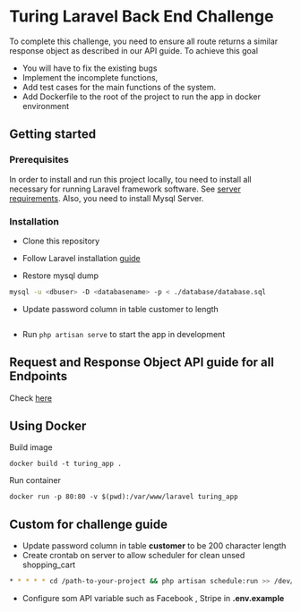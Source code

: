# Turing Laravel Back End Challenge
To complete this challenge, you need to ensure all route returns a similar response object as described in our API guide.
To achieve this goal
- You will have to fix the existing bugs
- Implement the incomplete functions,
- Add test cases for the main functions of the system.
- Add Dockerfile to the root of the project to run the app in docker environment


## Getting started

### Prerequisites

In order to install and run this project locally, tou need to install all necessary for running Laravel framework software.
See [server requirements](https://laravel.com/docs/5.8/installation#server-requirements). Also, you need to install Mysql Server.



### Installation

* Clone this repository

* Follow Laravel installation [guide](https://laravel.com/docs/5.8/installation#installing-laravel)

* Restore mysql dump 
```sh
mysql -u <dbuser> -D <databasename> -p < ./database/database.sql
```
* Update password column in table customer to length
```sh

```
* Run `php artisan serve` to start the app in development

## Request and Response Object API guide for all Endpoints

Check [here](https://docs.google.com/document/d/1J12z1vPo8S5VEmcHGNejjJBOcqmPrr6RSQNdL58qJyE/edit?usp=sharing)

## Using Docker 
Build image

`docker build -t turing_app .` 

Run container
 
`docker run -p 80:80 -v $(pwd):/var/www/laravel turing_app`


## Custom for  challenge guide
 - Update password column in table **customer** to be 200 character length
 - Create crontab on server to allow scheduler for clean unsed shopping_cart

 ```sh
* * * * * cd /path-to-your-project && php artisan schedule:run >> /dev/null 2>&1
```

- Configure som API variable such as Facebook , Stripe in **.env.example**